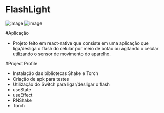 # FlashLight
![image](https://user-images.githubusercontent.com/29673433/175791076-d30e7c7b-5cbd-4ec6-addf-169f9f724b2c.png)
![image](https://user-images.githubusercontent.com/29673433/175791079-9d727d28-4f98-4f49-9a24-fe20fdba75b0.png)

#Aplicação
- Projeto feito em react-native que consiste em uma aplicação que liga/desliga o flash do celular por meio de botão ou agitando o celular 
utilizando o sensor de movimento do aparelho. 

#Project Profile
- Instalação das bibliotecas Shake e Torch
- Criação de apk para testes
- Utilização do Switch para ligar/desligar o flash
- useState
- useEffect
- RNShake
- Torch


